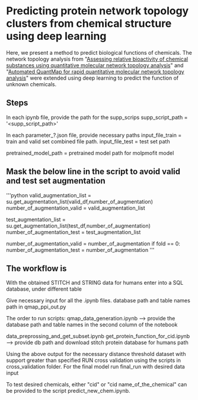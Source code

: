 # Predicting protein network topology clusters from chemical structure using deep learning


Here, we present a method to predict biological functions of chemicals. The network topology analysis from "[Assessing relative bioactivity of chemical substances using quantitative molecular network topology analysis](https://pubmed.ncbi.nlm.nih.gov/22482822/)" and "[Automated QuantMap for rapid quantitative molecular network topology analysis](https://pubmed.ncbi.nlm.nih.gov/23828784/)" were extended using deep learning to predict the function of unknown chemicals. 



## Steps

In each ipynb file, provide the path for the supp_scrips
supp_script_path = '<supp_script_path>'



In each parameter_?.json file, provide necessary paths
input_file_train = train and valid set combined file path.
input_file_test = test set path

pretrained_model_path = pretrained model path for molpmofit model



## Mask the below line in the script to avoid valid and test set augmentation

'''python
valid_augmentation_list = su.get_augmentation_list(valid_df,number_of_augmentation)
number_of_augmentation_valid = valid_augmentation_list

test_augmentation_list = su.get_augmentation_list(test_df,number_of_augmentation)
number_of_augmentation_test = test_augmentation_list
            
            
number_of_augmentation_valid = number_of_augmentation
if fold == 0:
    number_of_augmentation_test = number_of_augmentation
'''



## The workflow is
With the obtained STITCH and STRING data for humans
enter into a SQL database, under different table

Give necessary input for all the .ipynb files.
database path and table names path in qmap_ppi_out.py 

The order to run scripts:
qmap_data_generation.ipynb --> provide the database path and table names in the second column of the notebook

data_preprossing_and_get_subset.ipynb
get_protein_function_for_cid.ipynb --> provide db path and download stitch protein database for humans path
    
    
Using the above output for the necessary distance threshold dataset with support greater than specified
RUN cross validation using the scripts in cross_validation folder.
For the final model run final_run with desired data input


To test desired chemicals, either "cid" or "cid name_of_the_chemical" can be provided to the script predict_new_chem.ipynb.

